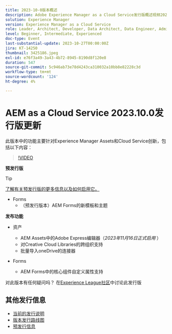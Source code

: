 ```yaml
---
title: 2023-10-0版本概述
description: Adobe Experience Manager as a Cloud Service发行版概述视频2023.10.0
solution: Experience Manager
version: Experience Manager as a Cloud Service
role: Leader, Architect, Developer, Data Architect, Data Engineer, Admin, User
level: Beginner, Intermediate, Experienced
doc-type: Event
last-substantial-update: 2023-10-27T00:00:00Z
jira: KT-14250
thumbnail: 3425186.jpeg
exl-id: e76f3a49-3a43-4b72-8945-8190d8f120e8
duration: 547
source-git-commit: 5c946ab73e78d4243ca310032a10bb8e82228c3d
workflow-type: tm+mt
source-wordcount: '124'
ht-degree: 4%

---
```


# AEM as a Cloud Service 2023.10.0发行版更新

此版本中的功能主要针对Experience Manager Assets和Cloud Service创新，包括以下内容：

>[!VIDEO](https://video.tv.adobe.com/v/3425186/?learn=on)

**预发行版**

>[!TIP]
>
>[了解有关预发行版的更多信息以及如何启用它。](https://experienceleague.adobe.com/docs/experience-manager-cloud-service/content/release-notes/prerelease.html?lang=zh-Hans)

* Forms
   * （预发行版本）AEM Forms的新模板和主题

**发布功能**

* 资产
   * AEM Assets中的Adobe Express编辑器（*2023年11月16日正式启用* ）
   * 对Creative Cloud Libraries的跨组织支持
   * 批量导入oneDrive的连接器

* Forms
   * AEM Forms中的核心组件自定义属性支持

对此版本有任何疑问吗？  在[Experience League社区](https://adobe.ly/474hr8v)中讨论此发行版

## 其他发行信息

* [当前的发行说明](https://experienceleague.adobe.com/docs/experience-manager-cloud-service/content/release-notes/home.html?lang=zh-Hans)
* [版本发行路线图](https://experienceleague.adobe.com/docs/experience-manager-release-information/aem-release-updates/update-releases-roadmap.html?lang=zh-Hans)
* [预发行信息](https://experienceleague.adobe.com/docs/experience-manager-cloud-service/content/release-notes/prerelease.html?lang=zh-Hans)
